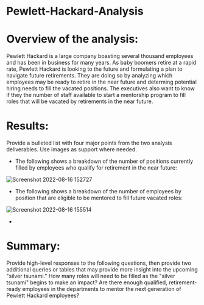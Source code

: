 # Pewlett-Hackard-Analysis

# Overview of the analysis: 
Pewlett Hackard is a large company boasting several thousand employees and has been in business for many years.  As baby boomers retire at a rapid rate, Pewlett Hackard is looking to the future and formulating a plan to navigate future retirements.  They are doing so by analyzing which employees may be ready to retire in the near future and determing potential hiring needs to fill the vacated positions.  The executives also want to know if they the number of staff available to start a mentorship program to fill roles that will be vacated by retirements in the near future.

# Results: 
Provide a bulleted list with four major points from the two analysis deliverables. Use images as support where needed.
- The following shows a breakdown of the number of positions currently filled by employees who qualify for retirement in the near future:

![Screenshot 2022-08-16 152727](https://user-images.githubusercontent.com/107599510/184981526-a68cc15b-0dff-42bd-b13d-f297ef1b2f75.png)

- The following shows a breakdown of the number of employees by position that are eligible to be mentored to fill future vacated roles:

![Screenshot 2022-08-16 155514](https://user-images.githubusercontent.com/107599510/184984951-c37b84b3-b728-4514-b20d-f2c933e34161.png)

-

# Summary: 
Provide high-level responses to the following questions, then provide two additional queries or tables that may provide more insight into the upcoming "silver tsunami."
How many roles will need to be filled as the "silver tsunami" begins to make an impact?
Are there enough qualified, retirement-ready employees in the departments to mentor the next generation of Pewlett Hackard employees?
